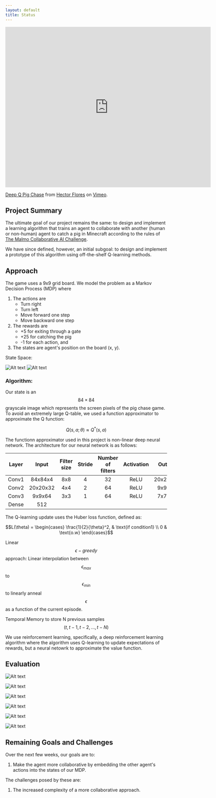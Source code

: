 ```yaml
---
layout: default
title: Status
---
```


<iframe src="https://player.vimeo.com/video/219234708" width="640" height="500" frameborder="0" webkitallowfullscreen mozallowfullscreen allowfullscreen></iframe>
<p><a href="https://vimeo.com/219234708">Deep Q Pig Chase</a> from <a href="https://vimeo.com/user67099619">Hector Flores</a> on <a href="https://vimeo.com">Vimeo</a>.</p>

## Project Summary

The ultimate goal of our project remains the same: to design and implement a learning algorithm that trains an agent to collaborate with another (human or non-human) agent to catch a pig in Minecraft according to the rules of [The Malmo Collaborative AI Challenge](https://www.microsoft.com/en-us/research/academic-program/collaborative-ai-challenge/# "Challenge Homepage").

We have since defined, however, an initial subgoal: to design and implement a prototype of this algorithm using off-the-shelf Q-learning methods.

## Approach

The game uses a 9x9 grid board. We model the problem as a Markov Decision Process (MDP) where

1. The actions are
    * Turn right
    * Turn left
    * Move forward one step
    * Move backward one step
2. The rewards are
    * +5 for exiting through a gate
    * +25 for catching the pig
    * -1 for each action, and
3. The states are agent's position on the board (x, y).

State Space:

![Alt text](results/state_space.PNG?raw=true "State Space")
![Alt text](results/labels.png?raw=true "Labels")

### Algorithm:
Our state is an $$84 \times 84$$ grayscale image which represents the screen pixels of the pig chase game.
To avoid an extremely large Q-table, we used a function approximator to approximate the Q function:

$$Q(s, a; \theta) \approx Q^{*}(s, a)$$


The functionn approximator used in this project is non-linear deep neural network. The architecture for
our neural network is as follows:

| Layer | Input    | Filter size | Stride | Number of filters | Activation | Output   |
|:-----:|:--------:|:-----------:|:------:|:-----------------:|:----------:|:--------:|
| Conv1 | 84x84x4  | 8x8         | 4      | 32                | ReLU       | 20x20x32 |
| Conv2 | 20x20x32 | 4x4         | 2      | 64                | ReLU       | 9x9x64   |
| Conv3 | 9x9x64   | 3x3         | 1      | 64                | ReLU       | 7x7x64   |
| Dense | 512      |             |        |                   |            |          |


The Q-learning update uses the Huber loss function, defined as:

$$L(\theta) =
\begin{cases}
\frac{1}{2}{\theta}^2, & \text{if condition1} \\
0 & \text{o.w}
\end{cases}$$

Linear $$\epsilon-greedy$$ approach:
Linear interpolation between $$\epsilon_{max}$$ to $$\epsilon_{min}$$ to linearly anneal $$\epsilon$$ as a
function of the current episode.

Temporal Memory to store N previous samples $$(t, t-1, t-2, ... , t-N)$$



We use reinforcement learning, specifically, a deep reinforcement learning algorithm where the algorithm uses Q-learning to update expectations of rewards, but a neural netowrk to approximate the value function.

## Evaluation
![Alt text](results/agent2_episode_mean_q.PNG?raw=true "mean q")

![Alt text](results/agent2_episode_mean_stddev_q.PNG?raw=true "stddev q")

![Alt text](results/training_actions_per_episode.PNG?raw=true "training/actions per episode")

![Alt text](results/training_max_reward.PNG?raw=true "training/max reward")

![Alt text](results/training_min_reward.PNG?raw=true "training/min reward")

![Alt text](results/training_reward_per_episode.PNG?raw=true "training/reward per episode")


## Remaining Goals and Challenges

Over the next few weeks, our goals are to:

1. Make the agent more collaborative by embedding the other agent's actions into the states of our MDP.

The challenges posed by these are:

1. The increased complexity of a more collaborative approach.




